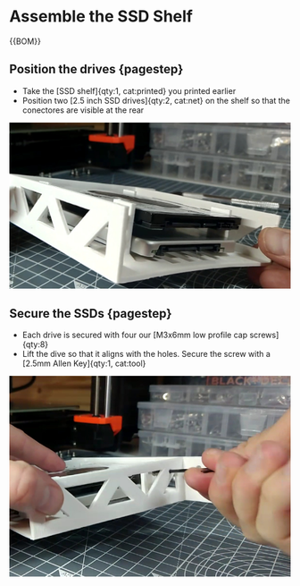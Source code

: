 # Assemble the SSD Shelf

{{BOM}}


## Position the drives {pagestep}

* Take the [SSD shelf]{qty:1, cat:printed} you printed earlier
* Position two [2.5 inch SSD drives]{qty:2, cat:net} on the shelf so that the conectores are visible at the rear

![](images/SSDShelfAssembly1.jpg)

## Secure the SSDs {pagestep}

* Each drive is secured with four our [M3x6mm low profile cap screws]{qty:8}
* Lift the dive so that it aligns with the holes. Secure the screw with a [2.5mm Allen Key]{qty:1, cat:tool}

![](images/SSDShelfAssembly2.jpg)

